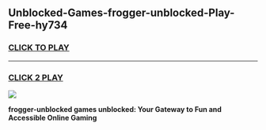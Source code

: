 
## Unblocked-Games-frogger-unblocked-Play-Free-hy734
<h3>
<a href="https://premium76.site?title=frogger-unblocked&ref=21A">CLICK TO PLAY</a></h3>
<hr>

<h3>
<a href="https://premium76.site?title=frogger-unblocked&ref=21A">CLICK 2 PLAY</a>
  
</h3>

<a href="https://premium76.site?title=frogger-unblocked&ref=21A"><img src="https://clearcache.store/games.png"></a>


**frogger-unblocked games unblocked: Your Gateway to Fun and Accessible Online Gaming**

